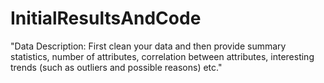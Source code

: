 # InitialResultsAndCode
"Data Description: First clean your data and then provide summary statistics, number of attributes, correlation between attributes, interesting trends (such as outliers and possible reasons) etc."
